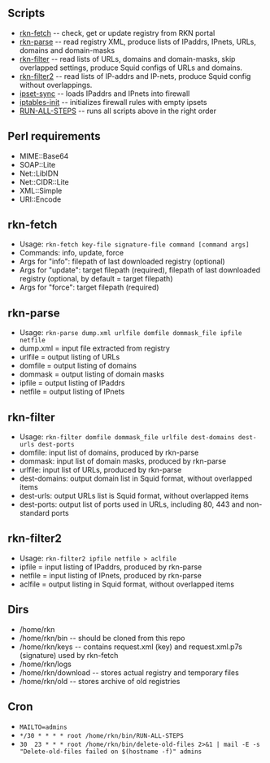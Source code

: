## Scripts

* [rkn-fetch](rkn-fetch) -- check, get or update registry from RKN portal
* [rkn-parse](rkn-parse) -- read registry XML, produce lists of IPaddrs, IPnets, URLs, domains and domain-masks
* [rkn-filter](rkn-filter) -- read lists of URLs, domains and domain-masks, skip overlapped settings, produce Squid configs of URLs and domains.
* [rkn-filter2](rkn-filter2) -- read lists of IP-addrs and IP-nets, produce Squid config without overlappings.
* [ipset-sync](ipset-sync) -- loads IPaddrs and IPnets into firewall
* [iptables-init](iptables-init) -- initializes firewall rules with empty ipsets
* [RUN-ALL-STEPS](RUN-ALL-STEPS) -- runs all scripts above in the right order

## Perl requirements

* MIME::Base64
* SOAP::Lite
* Net::LibIDN
* Net::CIDR::Lite
* XML::Simple
* URI::Encode

## rkn-fetch

* Usage: `rkn-fetch key-file signature-file command [command args]`
* Commands: info, update, force
* Args for "info": filepath of last downloaded registry (optional)
* Args for "update": target filepath (required), filepath of last downloaded registry (optional, by default = target filepath)
* Args for "force": target filepath (required)

## rkn-parse

* Usage: `rkn-parse dump.xml urlfile domfile dommask_file ipfile netfile`
* dump.xml = input file extracted from registry
* urlfile = output listing of URLs
* domfile = output listing of domains
* dommask = output listing of domain masks
* ipfile = output listing of IPaddrs
* netfile = output listing of IPnets

## rkn-filter

* Usage: `rkn-filter domfile dommask_file urlfile dest-domains dest-urls dest-ports`
* domfile: input list of domains, produced by rkn-parse
* dommask: input list of domain masks, produced by rkn-parse
* urlfile: input list of URLs, produced by rkn-parse
* dest-domains: output domain list in Squid format, without overlapped items
* dest-urls: output URLs list is Squid format, without overlapped items
* dest-ports: output list of ports used in URLs, including 80, 443 and non-standard ports

## rkn-filter2

* Usage: `rkn-filter2 ipfile netfile > aclfile`
* ipfile = input listing of IPaddrs, produced by rkn-parse
* netfile = input listing of IPnets, produced by rkn-parse
* aclfile = output listing in Squid format, without overlapped items

## Dirs

* /home/rkn
* /home/rkn/bin -- should be cloned from this repo
* /home/rkn/keys -- contains request.xml (key) and request.xml.p7s (signature) used by rkn-fetch
* /home/rkn/logs
* /home/rkn/download -- stores actual registry and temporary files
* /home/rkn/old -- stores archive of old registries

## Cron

* `MAILTO=admins`
* `*/30 * * * * root /home/rkn/bin/RUN-ALL-STEPS`
* `30  23 * * * root /home/rkn/bin/delete-old-files 2>&1 | mail -E -s "Delete-old-files failed on $(hostname -f)" admins`
